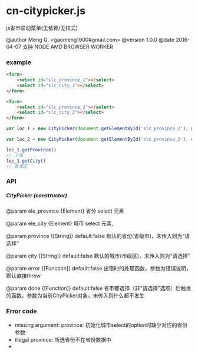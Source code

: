 # cn-citypicker.js
js省市联动菜单(无依赖/无样式)

@author Meng G. <gaomeng1900#gmail.com>
@version 1.0.0
@date 2016-04-07
支持 NODE AMD BROWSER WORKER

### example

```html
<form>
    <select id="slc_province_1"></select>
    <select id="slc_city_1"></select>
</form>

<form>
    <select id="slc_province_2"></select>
    <select id="slc_city_2"></select>
</form>
```

```javascript
var loc_1 = new CityPicker(document.getElementById('slc_province_2'), document.getElementById('slc_city_2'),  '上海', '黄浦区');

var loc_2 = new CityPicker(document.getElementById('slc_province_3'), document.getElementById('slc_city_3'),  '重庆');

loc_1.getProvince()
// 上海
loc_1.getCity()
// 黄浦区
```


### API

##### CityPicker (constructor)

@param ele_province {Element} 省分 select 元素

@param ele_city {Element} 城市 select 元素,

@param province {[String]} default:false 默认的省份(省级市)，未传入则为“请选择”

@param city {[String]} default:false 默认的城市(市级区)，未传入则为“请选择”

@param error {[Function]} default:false 出错时的处理函数，参数为错误说明，默认直接throw

@param done {[Function]} default:false 省市都选择（非“请选择”选项）后触发的函数，参数为当前CityPicker对象，未传入则什么都不发生


### Error code

- missing argument: province: 初始化城市select的option时缺少对应的省份参数
- illegal province: 所选省份不在省份数据中
- 
